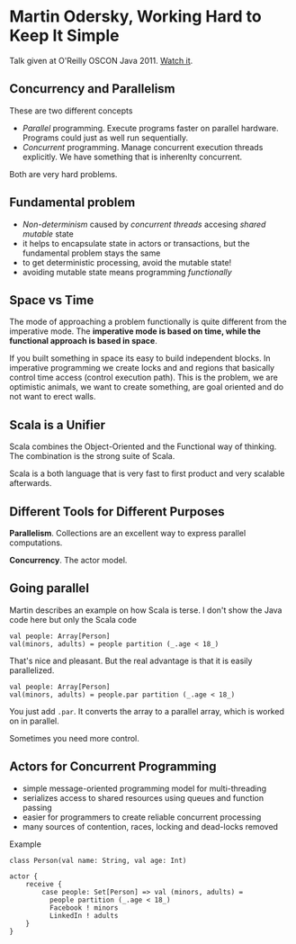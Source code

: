 # Martin Odersky, Working Hard to Keep It Simple #

Talk given at O'Reilly OSCON Java 2011. [Watch it](http://www.youtube.com/watch?v=3jg1AheF4n0).

## Concurrency and Parallelism ##

These are two different concepts

- _Parallel_ programming. Execute programs faster on parallel hardware. Programs could just as well run sequentially.
- _Concurrent_ programming. Manage concurrent execution threads explicitly. We have something that is inherenlty concurrent.

Both are very hard problems.

## Fundamental problem ##

- _Non-determinism_ caused by _concurrent threads_ accesing _shared mutable_ state
- it helps to encapsulate state in actors or transactions, but the fundamental problem stays the same
- to get deterministic processing, avoid the mutable state!
- avoiding mutable state means programming _functionally_

## Space vs Time ##

The mode of approaching a problem functionally is quite different from the imperative mode. The **imperative mode is based on time, while the functional approach is based in space**.

If you built something in space its easy to build independent blocks. In imperative programming we create locks and and regions that basically control time access (control execution path). This is the problem, we are optimistic animals, we want to create something, are goal oriented and do not want to erect walls.

## Scala is a Unifier ##

Scala combines the Object-Oriented and the Functional way of thinking. The combination is the strong suite of Scala.

Scala is a both language that is very fast to first product and very scalable afterwards.

## Different Tools for Different Purposes ##

**Parallelism**. Collections are an excellent way to express parallel computations.

**Concurrency**. The actor model.

## Going parallel ##

Martin describes an example on how Scala is terse. I don't show the Java code here but only the Scala code

	val people: Array[Person]
	val(minors, adults) = people partition (_.age < 18_)

That's nice and pleasant. But the real advantage is that it is easily parallelized.

	val people: Array[Person]
	val(minors, adults) = people.par partition (_.age < 18_)

You just add `.par`. It converts the array to a parallel array, which is worked on in parallel.


Sometimes you need more control.

## Actors for Concurrent Programming ##

- simple message-oriented programming model for multi-threading
- serializes access to shared resources using queues and function passing
- easier for programmers to create reliable concurrent processing
- many sources of contention, races, locking and dead-locks removed

Example

	class Person(val name: String, val age: Int)

	actor {
		receive {
			case people: Set[Person] => val (minors, adults) =
			  people partition (_.age < 18_)
			  Facebook ! minors
			  LinkedIn ! adults
		}
	}
